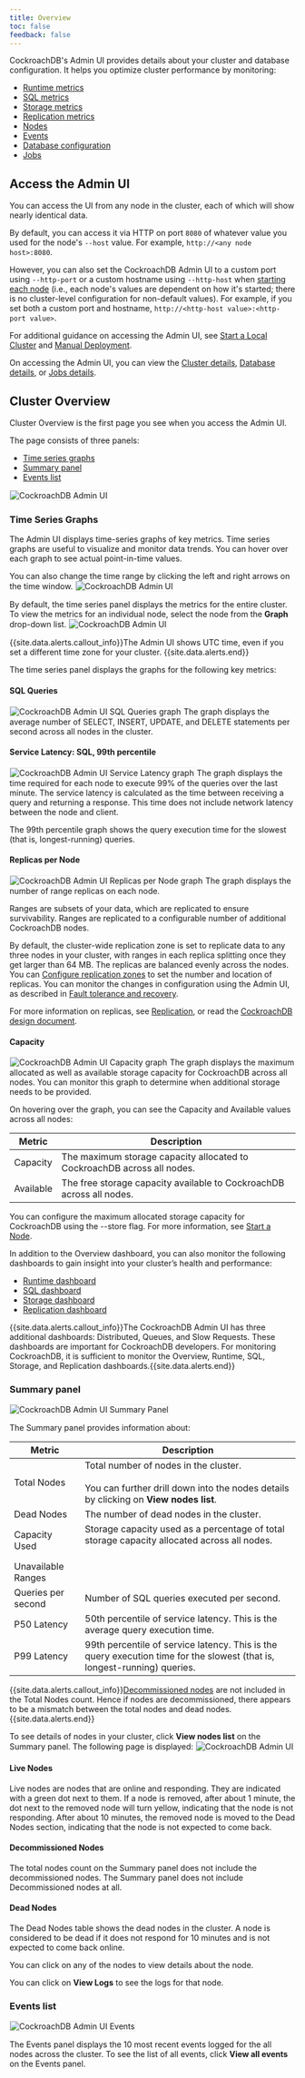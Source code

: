 ```yaml
---
title: Overview
toc: false
feedback: false
---
```


CockroachDB's Admin UI provides details about your cluster and database configuration. It helps you optimize cluster performance by monitoring: 


- [Runtime metrics](http://https://www.cockroachlabs.com/docs/dev/admin_ui_runtime_dashboard.html) 
- [SQL metrics](http://https://www.cockroachlabs.com/docs/dev/admin_ui_sql_dashboard.html)
- [Storage metrics](http://https://www.cockroachlabs.com/docs/dev/admin_ui_storage_dashboard.html)
- [Replication metrics](http://https://www.cockroachlabs.com/docs/dev/admin_ui_replication_dashboard.html)
- [Nodes]()
- [Events]()
- [Database configuration]()
- [Jobs]()

<div id="toc"></div>

## Access the Admin UI

You can access the UI from any node in the cluster, each of which will show nearly identical data.

By default, you can access it via HTTP on port `8080` of whatever value you used for the node's `--host` value. For example, `http://<any node host>:8080`.

However, you can also set the CockroachDB Admin UI to a custom port using `--http-port` or a custom hostname using `--http-host` when [starting each node](start-a-node.html) (i.e., each node's values are dependent on how it's started; there is no cluster-level configuration for non-default values). For example, if you set both a custom port and hostname, `http://<http-host value>:<http-port value>`.

For additional guidance on accessing the Admin UI, see [Start a Local Cluster](start-a-local-cluster.html) and [Manual Deployment](manual-deployment.html).

On accessing the Admin UI, you can view the [Cluster details](http://https://www.cockroachlabs.com/docs/dev/explore-the-admin-ui.html#cluster-overview), [Database details](https://www.cockroachlabs.com/docs/dev/explore-the-admin-ui.html#databases-overview), or [Jobs details]().

## Cluster Overview

Cluster Overview is the first page you see when you access the Admin UI. 

The page consists of three panels:

- 	[Time series graphs](https://www.cockroachlabs.com/docs/dev/explore-the-admin-ui.html#time-series-graphs)
- 	[Summary panel](https://www.cockroachlabs.com/docs/dev/explore-the-admin-ui.html#summary-panel)
- 	[Events list](https://www.cockroachlabs.com/docs/dev/explore-the-admin-ui.html#events-list)

<img src="{{ 'images/admin_ui.png' | relative_url }}" alt="CockroachDB Admin UI" style="border:1px solid #eee;max-width:100%" />

### Time Series Graphs

The Admin UI displays time-series graphs of key metrics. Time series graphs are useful to visualize and monitor data trends. You can hover over each graph to see actual point-in-time values. 

You can also change the time range by clicking the left and right arrows on the time window.
<img src="{{ 'images/admin_ui_change_time.png' | relative_url }}" alt="CockroachDB Admin UI" style="border:1px solid #eee;max-width:40%" />

By default, the time series panel displays the metrics for the entire cluster. To view the metrics for an individual node, select the node from the **Graph** drop-down list.
<img src="{{ 'images/admin_ui_select_node.png' | relative_url }}" alt="CockroachDB Admin UI" style="border:1px solid #eee;max-width:40%" />

{{site.data.alerts.callout_info}}The Admin UI shows UTC time, even if you set a different time zone for your cluster. {{site.data.alerts.end}}

The time series panel displays the graphs for the following key metrics:

#### SQL Queries
<img src="{{ 'images/admin_ui_sql_queries.png' | relative_url }}" alt="CockroachDB Admin UI SQL Queries graph" style="border:1px solid #eee;max-width:100%" />
The graph displays the average number of SELECT, INSERT, UPDATE, and DELETE statements per second across all nodes in the cluster.

#### Service Latency: SQL, 99th percentile
<img src="{{ 'images/admin_ui_service_latency_99_percentile.png' | relative_url }}" alt="CockroachDB Admin UI Service Latency graph" style="border:1px solid #eee;max-width:100%" />
The graph displays the time required for each node to execute 99% of the queries over the last minute. The service latency is calculated as the time between receiving a query and returning a response. This time does not include network latency between the node and client.  

The 99th percentile graph shows the query execution time for the slowest (that is, longest-running) queries. 

#### Replicas per Node
<img src="{{ 'images/admin_ui_replicas_per_node.png' | relative_url }}" alt="CockroachDB Admin UI Replicas per Node graph" style="border:1px solid #eee;max-width:100%" />
The graph displays the number of range replicas on each node. 

Ranges are subsets of your data, which are replicated to ensure survivability. Ranges are replicated to a configurable number of additional CockroachDB nodes. 

By default, the cluster-wide replication zone is set to replicate data to any three nodes in your cluster, with ranges in each replica splitting once they get larger than 64 MB. The replicas are balanced evenly across the nodes. You can [Configure replication zones](https://www.cockroachlabs.com/docs/stable/configure-replication-zones.html) to set the number and location of replicas. You can monitor the changes in configuration using the Admin UI, as described in [Fault tolerance and recovery](https://www.cockroachlabs.com/docs/stable/demo-fault-tolerance-and-recovery.html).

For more information on replicas, see [Replication](https://www.cockroachlabs.com/docs/stable/high-availability.html#replication), or read the [CockroachDB design document](https://github.com/cockroachdb/cockroach/blob/master/docs/design.md#architecture).

#### Capacity
<img src="{{ 'images/admin_ui_capacity.png' | relative_url }}" alt="CockroachDB Admin UI Capacity graph" style="border:1px solid #eee;max-width:100%" />
The graph displays the maximum allocated as well as available storage capacity for CockroachDB across all nodes.
You can monitor this graph to determine when additional storage needs to be provided. 

On hovering over the graph, you can see the Capacity and Available values across all nodes:

Metric | Description
--------|----
Capacity | The maximum storage capacity allocated to CockroachDB across all nodes.
Available | The free storage capacity available to CockroachDB across all nodes.
 
You can configure the maximum allocated storage capacity for CockroachDB using the --store flag. For more information, see [Start a Node](https://www.cockroachlabs.com/docs/stable/start-a-node.html#store).
 

In addition to the Overview dashboard, you can also monitor the following dashboards to gain insight into your cluster’s health and performance:


-	[Runtime dashboard](http://https://www.cockroachlabs.com/docs/dev/admin_ui_runtime_dashboard.html)
-	[SQL dashboard](http://https://www.cockroachlabs.com/docs/dev/admin_ui_sql_dashboard.html)
-	[Storage dashboard](http://https://www.cockroachlabs.com/docs/dev/admin_ui_storage_dashboard.html)
-	[Replication dashboard](http://https://www.cockroachlabs.com/docs/dev/admin_ui_replication_dashboard.html)

{{site.data.alerts.callout_info}}The CockroachDB Admin UI has three additional dashboards: Distributed, Queues, and Slow Requests. These dashboards are important for CockroachDB developers. For monitoring CockroachDB, it is sufficient to monitor the Overview, Runtime, SQL, Storage, and Replication dashboards.{{site.data.alerts.end}}

### Summary panel
<img src="{{ 'images/admin_ui_summary_panel.png' | relative_url }}" alt="CockroachDB Admin UI Summary Panel" style="border:1px solid #eee;max-width:100%" />

The Summary panel provides information about:

Metric | Description
--------|----
Total Nodes | Total number of nodes in the cluster.<br><br>You can further drill down into the nodes details by clicking on **View nodes list**.
Dead Nodes | The number of dead nodes in the cluster.
Capacity Used | Storage capacity used as a percentage of total storage capacity allocated across all nodes.<br><br>
Unavailable Ranges | <Any non-zero number is bad. That means cluster is not stable. Go troubleshoot the cluster.>
Queries per second | Number of SQL queries executed per second. 
P50 Latency | 50th percentile of service latency. This is the average query execution time.
P99 Latency | 99th percentile of service latency. This is the query execution time for the slowest (that is, longest-running) queries.

{{site.data.alerts.callout_info}}[Decommissioned nodes]() are not included in the Total Nodes count. Hence if nodes are decommissioned, there appears to be a mismatch between the total nodes and dead nodes.{{site.data.alerts.end}}

To see details of nodes in your cluster, click **View nodes list** on the Summary panel. The following page is displayed:
<img src="{{ 'images/recovery3.png' | relative_url }}" alt="CockroachDB Admin UI" style="border:1px solid #eee;max-width:100%" />

#### Live Nodes
Live nodes are nodes that are online and responding. They are indicated with a green dot next to them. If a node is removed, after about 1 minute, the dot next to the removed node will turn yellow, indicating that the node is not responding. After about 10 minutes, the removed node is moved to the Dead Nodes section, indicating that the node is not expected to come back. 

#### Decommissioned Nodes
<Link to decommissioned nodes doc>
The total nodes count on the Summary panel does not include the decommissioned nodes. The Summary panel does not include Decommissioned nodes at all.

#### Dead Nodes
The Dead Nodes table shows the dead nodes in the cluster. A node is considered to be dead if it does not respond for 10 minutes and is not expected to come back online. 

You can click on any of the nodes to view details about the node.

You can click on **View Logs** to see the logs for that node.


### Events list
<img src="{{ 'images/admin_ui_events.png' | relative_url }}" alt="CockroachDB Admin UI Events" style="border:1px solid #eee;max-width:100%" />

The Events panel displays the 10 most recent events logged for the all nodes across the cluster.
To see the list of all events, click **View all events** on the Events panel. 
<Insert screenshot>